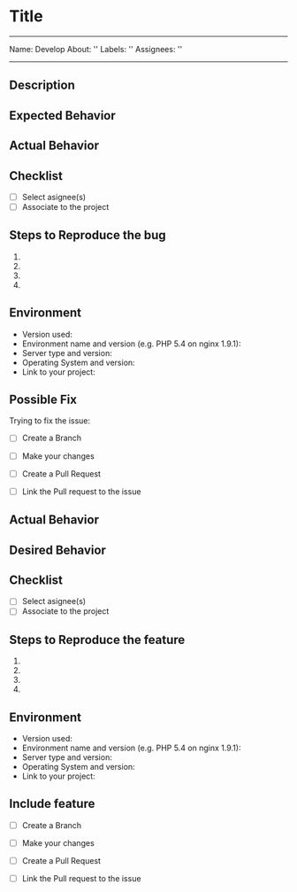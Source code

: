 # Title 
<!--- Choose a title depending on the issue. -->
<!--- BFx for Bug Fix or NF for New Feature. -->
---
Name: Develop
About: ''
Labels: ''
Assignees: ''

---
## Description
<!--- Please write a detailed summary about the issue and root cause. -->



<!--- IF issue is a BUG FIX you can use the following sections -->

## Expected Behavior
<!--- Explain what should happen -->

## Actual Behavior
<!--- Explain what happens instead -->

## Checklist
- [ ] Select asignee(s)
- [ ] Associate to the project

## Steps to Reproduce the bug 
<!--- Provide a link to a live example, or an unambiguous set of steps to -->
<!--- reproduce this bug. Include code to reproduce, if relevant -->
1.
2.
3.
4.

## Environment
<!--- Include as many relevant details about the environment you experienced the bug in -->
* Version used:
* Environment name and version (e.g. PHP 5.4 on nginx 1.9.1):
* Server type and version:
* Operating System and version:
* Link to your project:

## Possible Fix
<!--- Suggest a fix or reason for the bug (optional) -->

Trying to fix the issue:
- [ ] Create a Branch
- [ ] Make your changes
- [ ] Create a Pull Request 
- [ ] Link the Pull request to the issue




<!--- IF issue is a NEW FEATURE you can use the following sections -->
## Actual Behavior
<!--- Explain what happens -->

## Desired Behavior
<!--- Explain what will happen -->

## Checklist
- [ ] Select asignee(s)
- [ ] Associate to the project

## Steps to Reproduce the feature 
<!--- Provide a link to a live example, or an unambiguous set of steps to -->
<!--- reproduce this feature. Include code to reproduce, if relevant -->
1.
2.
3.
4.

## Environment
<!--- Include as many relevant details about the environment you develop the feature in -->
* Version used:
* Environment name and version (e.g. PHP 5.4 on nginx 1.9.1):
* Server type and version:
* Operating System and version:
* Link to your project:

## Include feature

- [ ] Create a Branch
- [ ] Make your changes 
- [ ] Create a Pull Request 
- [ ] Link the Pull request to the issue


